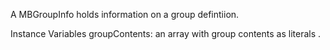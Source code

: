 A MBGroupInfo holds information on a group defintiion.Instance Variables	groupContents:		an array with group contents as literals .